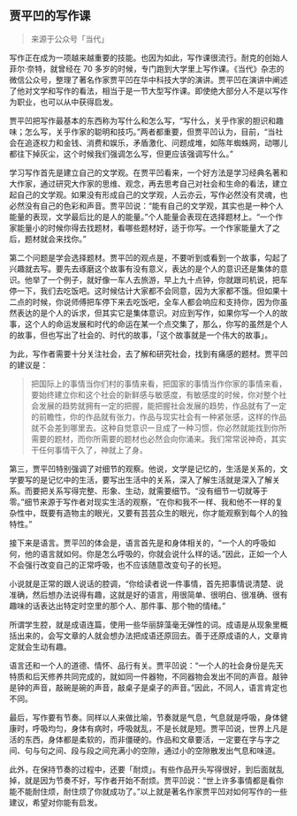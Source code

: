 ## 贾平凹的写作课
> 来源于公众号「当代」

写作正在成为一项越来越重要的技能。也因为如此，写作课很流行。耐克的创始人菲尔·奈特，就曾经在 70 多岁的时候，专门跑到大学里上写作课。《当代》杂志的微信公众号，整理了著名作家贾平凹在华中科技大学的演讲。贾平凹在演讲中阐述了他对文学和写作的看法，相当于是一节大型写作课。即使绝大部分人不是以写作为职业，也可以从中获得启发。

贾平凹把写作最基本的东西称为写什么和怎么写，“写什么，关乎作家的胆识和趣味；怎么写，关乎作家的聪明和技巧。”两者都重要，但贾平凹认为，目前，“当社会在追逐权力和金钱、消费和娱乐，矛盾激化、问题成堆，如陈年蜘蛛网，动哪儿都往下掉灰尘，这个时候我们强调怎么写，但更应该强调写什么。”

学习写作首先是建立自己的文学观。在贾平凹看来，一个好方法是学习经典名著和大作家，通过研究大作家的思维、观念，再去思考自己对社会和生命的看法，建立起自己的文学观。如果没有形成自己的文学观，人云亦云，写作必然没有灵魂，也必然没有自己的色彩和声音。贾平凹说：“能有自己的文学观，其实也是一种个人能量的表现，文学最后比的是人的能量。”个人能量会表现在选择题材上。“一个作家能量小的时候你得去找题材，看哪些题材好，适于你写。一个作家能量大了之后，题材就会来找你。”

第二个问题是学会选择题材。贾平凹的观点是，不要听到或看到一个故事，勾起了兴趣就去写。要先去琢磨这个故事有没有意义，表达的是个人的意识还是集体的意识。他举了一个例子，就好像一车人去旅游，早上九十点钟，你就跟司机说，把车停一下，我们去吃饭吧。这时候估计大家都不会同意，因为大家都不饿。但如果十二点的时候，你说师傅把车停下来去吃饭吧，全车人都会响应和支持你，因为你虽然表达的是个人的诉求，但其实它是集体意识。对应到写作，如果你写一个人的故事，这个人的命运发展和时代的命运在某一个点交集了，那么，你写的虽然是个人的故事，但也写出了社会的、时代的故事，「这个故事就是一个伟大的故事」。

为此，写作者需要十分关注社会，去了解和研究社会，找到有痛感的题材。贾平凹的建议是：

> 把国际上的事情当你们村的事情来看，把国家的事情当作你家的事情来看，要始终建立你和这个社会的新鲜感与敏感度，有敏感度的时候，你对整个社会发展的趋势就拥有一定的把握，能把握社会发展的趋势，作品就有了一定的前瞻性，你的作品就有张力，作品与现实社会有一种紧张感，这样的作品就不会差到哪里去。这种自觉意识一旦成了一种习惯，你必然就能找到你所需要的题材，而你所需要的题材也必然会向你涌来。我们常常说神奇，其实干任何事情干久了，神就上了身。

第三，贾平凹特别强调了对细节的观察。他说，文学是记忆的，生活是关系的，文学要写的是记忆中的生活，要写出生活中的关系，深入了解生活就是深入了解关系。而要把关系写得完整、形象、生动，就需要细节。“没有细节一切就等于零。”细节来源于写作者对现实生活的观察，“在你和我不一样、我和他不一样的复杂性中，既要有造物主的眼光，又要有芸芸众生的眼光，你才能观察到每个人的独特性。”

接下来是语言。贾平凹的体会是，语言首先是和身体相关的，“一个人的呼吸如何，他的语言就如何。你是怎么呼吸的，你就会说什么样的话。”因此，正如一个人不会强行改变自己的正常呼吸，也不应该随意改变句子的长短。

小说就是正常的跟人说话的腔调，“你给读者说一件事情，首先把事情说清楚、说准确，然后想办法说得有趣，这就是好的语言，用很简单、很明白、很准确、很有趣味的话表达出特定时空里的那个人、那件事、那个物的情绪。”

所谓学生腔，就是成语连篇，使用一些华丽辞藻毫无弹性的词。成语是从现象里概括出来的，会写文章的人就会想办法把成语还原回去。善于还原成语的人，文章肯定就会生动有趣。

语言还和一个人的道德、情怀、品行有关。贾平凹说：“一个人的社会身份是先天特质和后天修养共同完成的，就如同一件器物，不同器物会发出不同的声音。敲钟是钟的声音，敲碗是碗的声音，敲桌子是桌子的声音。”因此，不同人，语言肯定也不同。

最后，写作要有节奏。同样以人来做比喻，节奏就是气息，气息就是呼吸，身体健康时，呼吸均匀，身体有病时，呼吸就乱，不是长就是短。贾平凹说，世界上凡是活的东西，身体都是柔软的，而非僵硬的。作品和文章要活，一定要在字与字之间、句与句之间、段与段之间充满小的空隙，通过小的空隙散发出气息和味道。

此外，在保持节奏的过程中，还要「耐烦」。有些作品开头写得很好，到后面就乱掉，就是因为节奏不好，写作者开始不耐烦。贾平凹说：“世上许多事情都是看你能不能耐住烦，耐住烦了你就成功了。”以上就是著名作家贾平凹对如何写作的一些建议，希望对你能有启发。

